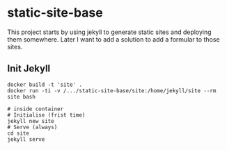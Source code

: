 # static-site-base

This project starts by using jekyll to generate static sites  and deploying them somewhere. 
Later I want to add a solution to add a formular to those sites.

## Init Jekyll
```
docker build -t 'site' .
docker run -ti -v /.../static-site-base/site:/home/jekyll/site --rm site bash

# inside container
# Initialise (frist time)
jekyll new site
# Serve (always)
cd site
jekyll serve
```

